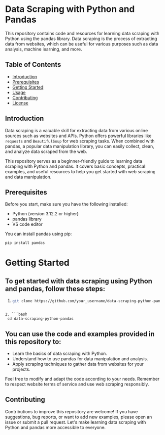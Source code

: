 # Data Scraping with Python and Pandas

This repository contains code and resources for learning data scraping with Python using the pandas library. Data scraping is the process of extracting data from websites, which can be useful for various purposes such as data analysis, machine learning, and more.

## Table of Contents

- [Introduction](#introduction)
- [Prerequisites](#prerequisites)
- [Getting Started](#getting-started)
- [Usage](#usage)
- [Contributing](#contributing)
- [License](#license)

## Introduction

Data scraping is a valuable skill for extracting data from various online sources such as websites and APIs. Python offers powerful libraries like `requests` and `BeautifulSoup` for web scraping tasks. When combined with pandas, a popular data manipulation library, you can easily collect, clean, and analyze data scraped from the web.

This repository serves as a beginner-friendly guide to learning data scraping with Python and pandas. It covers basic concepts, practical examples, and useful resources to help you get started with web scraping and data manipulation.

## Prerequisites

Before you start, make sure you have the following installed:

- Python (version 3.12.2 or higher)
- pandas library
- VS code editor

You can install pandas using pip:

```bash
pip install pandas
```

# Getting Started

## To get started with data scraping using Python and pandas, follow these steps:

1. ```bash
   git clone https://github.com/your_username/data-scraping-python-pandas.git
   ```

````

2. ```bash
 cd data-scraping-python-pandas
````

## You can use the code and examples provided in this repository to:

- Learn the basics of data scraping with Python.
- Understand how to use pandas for data manipulation and analysis.
- Apply scraping techniques to gather data from websites for your projects.

Feel free to modify and adapt the code according to your needs. Remember to respect website terms of service and use web scraping responsibly.

## Contributing

Contributions to improve this repository are welcome! If you have suggestions, bug reports, or want to add new examples, please open an issue or submit a pull request. Let's make learning data scraping with Python and pandas more accessible to everyone.
